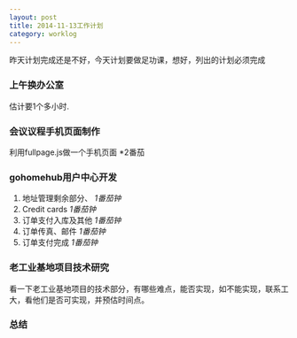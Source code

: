 ```yaml
---
layout: post
title: 2014-11-13工作计划
category: worklog
---
```


昨天计划完成还是不好，今天计划要做足功课，想好，列出的计划必须完成

### 上午换办公室
估计要1个多小时.

### 会议议程手机页面制作
利用fullpage.js做一个手机页面 *2番茄

### gohomehub用户中心开发
1. 地址管理剩余部分、  *1番茄钟*
2. Credit cards *1番茄钟*
3. 订单支付入库及其他       *1番茄钟*
4. 订单传真、邮件   *1番茄钟*
5. 订单支付完成 *1番茄钟*

### 老工业基地项目技术研究
看一下老工业基地项目的技术部分，有哪些难点，能否实现，如不能实现，联系工大，看他们是否可实现，并预估时间点。

### 总结
